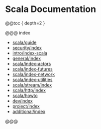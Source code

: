 # Scala Documentation

@@toc { depth=2 }

@@@ index

* [scala/guide](scala/guide/index.md)
* [security/index](scala/security/index.md)
* [intro/index-scala](scala/intro/index-scala.md)
* [general/index](scala/general/index.md)
* [scala/index-actors](scala/index-actors.md)
* [scala/index-futures](scala/index-futures.md)
* [scala/index-network](scala/index-network.md)
* [scala/index-utilities](scala/index-utilities.md)
* [scala/stream/index](scala/stream/index.md)
* [scala/http/index](scala/http/index.md)
* [scala/howto](scala/howto.md)
* [dev/index](scala/dev/index.md)
* [project/index](scala/project/index.md)
* [additional/index](scala/additional/index.md)

@@@
